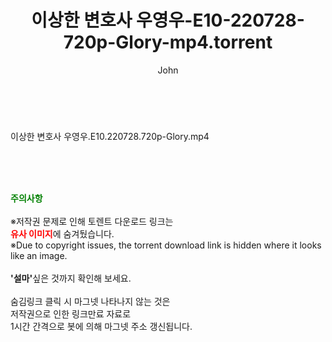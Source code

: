 ﻿---
layout: post
title:  "이상한 변호사 우영우-E10-220728-720p-Glory-mp4.torrent"
author: John
categories: [ 드라마 ]
tags: [  ]
image:  
description: "이상한 변호사 우영우-E10-220728-720p-Glory-mp4 torrent 정보 공유"
toc: true
toc_sticky: true
---

<br>
<div class="view-img">
<a class="view_image" href="http://torrentmobile60.com/bbs/view_image.php?fn=%2Fdata%2Ffile%2Fdrama%2F2345726642_LM7Ogpu2_0acd0c16a0f3b718ad3b03d8859c6ecb8651180b.jpg" target="_blank"><img alt="" class="img-tag" content="http://torrentmobile60.com/data/file/drama/2345726642_LM7Ogpu2_0acd0c16a0f3b718ad3b03d8859c6ecb8651180b.jpg" itemprop="image" src="http://torrentmobile60.com/data/file/drama/2345726642_LM7Ogpu2_0acd0c16a0f3b718ad3b03d8859c6ecb8651180b.jpg"/></a></div><div class="view-content" itemprop="description">
<p>이상한 변호사 우영우.E10.220728.720p-Glory.mp4<br/></p> </div>
    
<br><br><br>
<p data-ke-size="size16"><b><span style="color: green;">주의사항</span></b><br /><br />※저작권 문제로 인해 토렌트 다운로드 링크는<br /><b><span style="color: red;">유사 이미지</span></b>에 숨겨뒀습니다.<br />※Due to copyright issues, the torrent download link is hidden where it looks like an image.<br /><br /><b>'설마'</b>싶은 것까지 확인해 보세요.<br /><br />숨김링크 클릭 시 마그넷 나타나지 않는 것은<br />저작권으로 인한 링크만료 자료로<br />1시간 간격으로 봇에 의해 마그넷 주소 갱신됩니다.</p>
